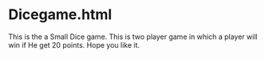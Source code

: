 # Dicegame.html
This is the a Small Dice game. This is two player game in which a player will win if He get 20 points. Hope you like it.
